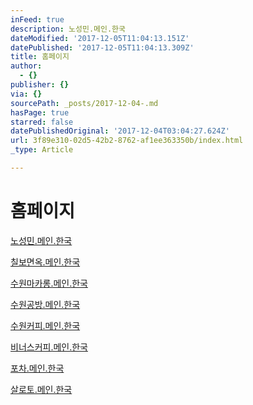 ```yaml
---
inFeed: true
description: 노성민.메인.한국
dateModified: '2017-12-05T11:04:13.151Z'
datePublished: '2017-12-05T11:04:13.309Z'
title: 홈페이지
author:
  - {}
publisher: {}
via: {}
sourcePath: _posts/2017-12-04-.md
hasPage: true
starred: false
datePublishedOriginal: '2017-12-04T03:04:27.624Z'
url: 3f89e310-02d5-42b2-8762-af1ee363350b/index.html
_type: Article

---
```

# **홈페이지**

[노성민.메인.한국][0]

[칠보면옥.메인.한국][1]

[수원마카롱.메인.한국][2]

[수원공방.메인.한국][3]

[수원커피.메인.한국][4]

[비너스커피.메인.한국][5]

[포차.메인.한국][6]

[살로토.메인.한국][7]

[0]: http://노성민.메인.한국/
[1]: http://칠보면옥.메인.한국/
[2]: http://수원마카롱.메인.한국/
[3]: http://수원공방.메인.한국/
[4]: http://수원커피.메인.한국/
[5]: http://비너스커피.메인.한국/
[6]: http://포차.메인.한국/
[7]: http://살로토.메인.한국/